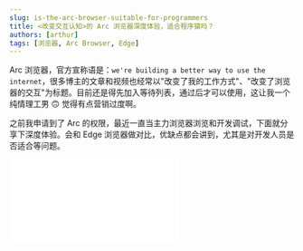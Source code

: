 ```yaml
---
slug: is-the-arc-browser-suitable-for-programmers
title: <改变交互认知>的 Arc 浏览器深度体验，适合程序猿吗？
authors: [arthur]
tags: [浏览器, Arc Browser, Edge]
---
```


Arc 浏览器，官方宣称语是：`we're building a better way to use the internet`，很多博主的文章和视频也经常以"改变了我的工作方式"、"改变了浏览器的交互"为标题。目前还是得先加入等待列表，通过后才可以使用，这让我一个纯情理工男 🙃 觉得有点营销过度啊。

之前我申请到了 Arc 的权限，最近一直当主力浏览器浏览和开发调试，下面就分享下深度体验。会和 Edge 浏览器做对比，优缺点都会讲到，尤其是对开发人员是否适合等问题。

<div style={{
  position: 'relative',
  width: '100%',
  paddingBottom: '56.25%',
  height: 0,
  overflow: 'hidden',
}}>
  <iframe
    src="//player.bilibili.com/player.html?isOutside=true&aid=528263632&bvid=BV1QM411g7fu&cid=1120646635&p=1&autoplay=0"
    scrolling="no"
    frameBorder="no"
    allowFullScreen
    style={{
      position: 'absolute',
      top: 0,
      left: 0,
      width: '100%',
      height: '100%',
    }}
  />
</div>

## 安装

<!-- truncate -->

![](https://cos.codec.wang/arc-browser-cover.jpg)

目前只支持 MacOS/IOS 设备：前往[官网](https://thebrowser.company/)填写邮箱后进入候补列表，之后等待通知就行。也可以通过邀请链接获取访问权限，已申请通过的会有 5 个赠送名额（有需要的可以 [EMail](mailto:codecwang42@gmail.com)）。

第一次打开先进行简单的配置，比如登录、从其他浏览器导入数据、设置主题等，**Arc 浏览器必须登录才能使用**。y1s1，这这好看是真滴好看，操作也很流畅。

![](https://cos.codec.wang/arc-browser-setup.jpg)

## 界面和交互

![](https://cos.codec.wang/arc-browser-main-ui.jpg)

整体主界面如上图。右侧是网页内容区域，被 Arc 主体边框包裹，浏览器其他元素基本都在左边侧边栏。侧边栏可以调整大小、隐藏和显示（⌘ + S），从上到下依次是：

- 地址栏
- Favorites
- Pinned tabs
- Today tabs
- 快捷操作栏（媒体中心 - 空间 - New）

这里有几个 Arc 的新概念，其实或多或少在其他浏览器里见过，比如垂直标签页和标签页分组，Edge 浏览器都有。刚好今天更新 Windows Edge，我靠，网页内容区域也变成了圆角矩形，啊这...

![](https://cos.codec.wang/arc-browser-edge-round-corner.jpg)

### 空间 Space

Arc 的管理核心是空间 Space，在快捷操作栏中间的三个图标就是我创建的三个空间：开发、日常和创作。左右滑动可以切换空间，滑至最左侧就可以看到所有空间：

![](https://cos.codec.wang/arc-browser-workspaces.gif)

空间可以自定义图标/名称/深浅渐变主题等，每个空间可以有不同的主题，切换很丝滑：

![](https://cos.codec.wang/arc-browser-customize-space.jpg)

空间可以指定 Profile，**Profile 拥有独立的历史记录、密钥信息、浏览器插件等**，这个对工作/个人分开的场景非常实用。大家如果用过 VSCode Profile 的话，两者很类似。另外 **Arc 对快捷键支持非常好**，很多操作都会直接或间接将快捷指令显示在旁边，如果熟练掌握的话效率会很高。

![](https://cos.codec.wang/arc-browser-workspace-profile.jpg)

### 收藏 Favorites

Arc 的 Favorites 会以图标固定显示在地址栏下方，它不属于空间，所以空间切换时它不会变。其实 这个收藏并不像传统浏览器的收藏，更像是固定几个极其常用的网页。个人推荐保持一行，不然占用空间太大，比如我固定了四个：Google、ChatGPT、Phind AI 搜索、YouTube。

![](https://cos.codec.wang/arc-browser-favorites.jpg)

### 标签 Tabs

Tabs 归属于空间，空间切换时它也会跟着切换。Tabs 分为上面的 Pinned tabs 和下面的 Today tabs。

- Pinned tabs：类似传统浏览器的收藏夹，可以分目录/子目录管理，不会随时间清除掉
- Today tabs：日常浏览打开的标签页。标签页不活动的话，**Arc 默认会每 12 小时清除掉**，这个时间可以自行设置。Arc 管这一操作叫归档，归档后想要查看或恢复的话，可以滑至最左侧，其实它就是历史记录

![](https://cos.codec.wang/arc-browser-tabs.jpg)

这里有个挺有意思的功能，打开目录选项，按下 option(⌥) 键可以将链接复制为 Markdown 格式：

![](https://cos.codec.wang/arc-browser-copy-as-markdown.jpg)

Arc 对拖拽支持也很好，可以将 tab 在 Favorites、Pinned 和 Today 间任意拖动转换。

### 控制中心 New Tab

当点击地址栏或者按下 ⌘ + T 都会打开 Command bar，在这里不仅可以直接搜索内容，还可以调用 Arc、网络上的各种指令等，很强大。下面是我常用到的几个场景：

![](https://cos.codec.wang/arc-browser-new-tab-control-center.jpg)

- 搜索并跳转任意 tabs
- 搜索内容或直接输入 URL
- 触发 Arc 集成的网页快捷指令，比如以`new`、`add`等词开头
- 在特定搜索引擎搜索，比如 bing、baidu 等。当然它是基于 Chromium，所以可以在设置中自定义网站搜索。Arc 在某些场景下也会自动识别并询问你是否添加，**比如我最常用的是 github 和 npm**：

![](https://cos.codec.wang/arc-browser-search-engine.jpg)

### **分栏 Split**

**Arc 支持左右和上下分栏**，同时只能生效一个。这是个非常实用的功能，我们经常需要两个或多个网页对照，之前需要把标签页拖出来一个新窗口，分栏就不用了。我试了下最多分 4 栏（不确定是否跟屏幕尺寸有关），但绰绰有余了，多了显示也拥挤（毕竟我不是时间管理大师 🙃）。

![](https://cos.codec.wang/arc-browser-split-view.jpg)

每一栏都可以调整大小或者点击右上角分栏选项弹出。有多种分栏方式：

1. **拖动任意 tab 到内容区进行分栏**，这个操作是最自然最常用的
2. 鼠标浮动到浏览器右上角，然后点击分栏按钮
3. 使用快捷键 ^ + ↑ + =
4. 打开控制中心，输入关键字 add 或 split

**Arc 可以将分栏后的标签组当作正常标签直接拖到 Pinned 区域，下次直接打开**，很强 👍。比如我把前面 GPT 相关的三个网页改名叫 GPT 对比，并且改了个图标：

![](https://cos.codec.wang/arc-browser-split-tabs-pinned.jpg)

### **预览和 Little Arc**

这个是我经常用到也是用的最舒服的一个功能。如果大家用过 MacOS 的按空格预览功能，就知道很多时候我们只想预览文件，并不想打开它。同理，对别人分享过来的链接或者网页上的链接，我们大概率只是想预览下，并不想让它成为一个 tab。成为 tab 意味着你需要手动关闭它，浏览器开一堆标签页的痛苦应该很多人都有吧 🙃。

比如我点击我的笔记或微信里的链接，它并不会在浏览器开一个页签打开，而是像下面这样打开一个 Little 版。如果想继续浏览，可以点击右上角在特定的工作空间打开，如果不想叉掉即可。

![](https://cos.codec.wang/arc-browser-little-arc.jpg)

**如果将网页固定到 Arc 的 Favorites 和 Pinned tabs，那么打开网页链接就会自动先预览**，这对我来我非常实用。比如在 Google 搜索内容就可以随时打开预览：

![](https://cos.codec.wang/arc-browser-preview.gif)

### **后退关闭页签**

大部分时候我们打开的页签都是从另一个网站过来的，比如查资料时在搜索引擎上搜索，然后打开了很多页签，然后在每个页签里面又跳转，举例：

```
Google -> A tab
Google -> A tab -> A tab inner jump -> C tab
Google -> B tab
...
```

传统浏览器在新开的页签上点击后退最多只能回到一开始的地方，即 A/B tab 内点击后退最多后退到 A/B tab 本身。而 Arc 创新性地更进了一步，**如果在后退到 A/B tab 本身后再点击一次后退，它会关闭当前 tab 返回源头，也就是 Google 页面**。这个对我来说很实用，因为大大程度减少了新开的无用 tab，不用手动去关闭它。

### **Boost**

点击快捷操作栏的 +，会有一个 New Boost 的选项，可以理解为提取网页或给网页注入 JS 脚本或 CSS 样式表，达到修改网页的目的，类似[油猴脚本](https://www.tampermonkey.net/index.php?browser=chrome&locale=zh)。官方也有脚本库供大家使用：https://arcboosts.com/boosts

![](https://cos.codec.wang/arc-browser-boost.jpg)

比如这里我使用一个[YouTube 自适应 Arc 主题的脚本](https://arcboosts.com/boosts/122/arcify-youtube)。复制脚本内容，新建一个 Inject 脚本，然后指定 YouTube 的网站地址即可。现在切换空间时，YouTube 的主题也会跟着变。如果想移除的话，它跟扩展在一个地方：

![](https://cos.codec.wang/arc-browser-boost-sample.jpg)

### Easel & Note

Easel 是 Arc 自带的类似白板的功能，Note 是笔记功能，使用和协同都只限 Arc 浏览器。我其实比较反感浏览器加这些非本职工作的功能，就像 Edge 浏览器老是加一些自以为很好但用户反馈很差的功能，也算是微软产品一贯作风了。另外这两个功能我都有更好更通用的工具，笔记我用的是[Notion](https://www.notion.so/)，白板用的[Miro](https://miro.com/)，所以就没咋使用。

![](https://cos.codec.wang/arc-browser-easel.jpg)

可以点击快捷栏的加号或者控制中心就可以新建一个 Easel/Note，同样滑动到最左侧可以看到所有的 Easels & Notes。

![](https://cos.codec.wang/arc-browser-note.jpg)

### 截图

鼠标浮动到地址栏会有个截图按钮，也可以按快捷键截图，但这些都很普通，没什么好讲的。Arc 有个更快捷的方式，任何时候，**只要按住 ⌘ + ↑ 然后在网页中拖动鼠标就可以截图**，虽然我是用的是系统级的 iShot 截图。截图可以选择保存/编辑等常规操作。

这里有个有趣的点，如果将截图存到 Arc 自带的 Easel 中，那么这个图是”活“的，简单来说就是保留了原始的网页 link 信息：

![](https://cos.codec.wang/arc-browser-screenshot.jpg)

## 对开发人员

对前端开发人员，浏览器除了日常浏览外，还会用于调试，用到的功能主要是浏览器插件、开发者工具。Arc 有个插件快捷入口，在浏览器右上角也就是分栏按钮的下面。前面提到 Arc 是基于 Chromium，所以插件商店也是 chrome web store，开发者工具也是 Chrome DevTools。除一些特定插件外都通用，比如我最近常用的 React 调试工具和 Accessibility 检查插件：

![](https://cos.codec.wang/arc-browser-plugins.jpg)

开启网页服务时，比如 localhost:3000，**Arc 会在页面的最上方显示一个调试条，包含当前 url 和很多快捷指令**，这个功能虽小，但却很人性化。

![](https://cos.codec.wang/arc-browser-dev-bar.jpg)

从插件和开发者工具角度来看 Arc 其实跟 Chrome/Edge 没有差别。

## 资源占用

以下是我的测试基准：

```
Device: Mac
RAM: 16 GB
System: macOS Ventura 13.3.1
Arc version: 0.100.0
Edge version: 112.0.1722.58
场景1：同时打开 10 个标签页，查看资源占用
场景2：进行常见的浏览、笔记编辑、观看视频等操作，查看资源占用
```

将 CPU 和内存的占用过程录制视频，截取后取平均值。测试不是很严谨，仅供参考哈：Arc 和 Edge 的内存占用差不多，Edge 甚至要高出 Arc。当播放视频时两者都会变高，Arc 的幅度要高于 Edge。而 CPU 占用 Arc 比 Edge 通常情况高出 2%，播放视频大概高 4 ～ 6% 左右。下面是部分截图：

![](https://cos.codec.wang/arc-browser-cpu-ram.jpg)

## 是否选择？

从功能层面，不论对普通人还是对前端开发人员 Arc 没有任何问题，甚至 Arc 提供的很多小功能非常实用。其实从各种反馈来看，真正有争议的主要是下面三点，我谈谈个人看法：

1. 垂直标签且无法修改成水平标签

垂直标签或者说侧边栏的缺点显而易见，就是占用了太多的空间，尤其是在屏幕小的设备，比如笔记本上，网页内容会显的很局促。Edge 浏览器还好，因为 Edge 开启垂直标签页并且将标签页收缩后，会在侧边留有网页图标，还是比较容易识别的。Arc 就很干脆，隐藏侧边栏后就啥都没了，只有网页内容。

还有就是很多人并不习惯垂直标签，这点对我来说还行，个人感觉垂直标签更高效页更符合交互习惯。

![](https://cos.codec.wang/arc-browser-vertical-tabs.jpg)

2. 资源占用很高

就我目前的测试来看，Arc 确实会比 Edge 高一点但并不明显。由于手头没有更多的测试资源，也没找到比较全的 benchmark，后续有数据我会更新在这里。

3. 花里胡哨

这点对我来说完全是优点，在使用的这段时间里，它的 UI 美观，动画和交互自然且流畅。如果在相同功能且性能牺牲不大的情况下，我肯定会选择颜值高的。不过 Arc 自带的笔记和白板对我是减分项。

总结：已经很久没有让我眼前一亮或者用着很舒服的软件产品了。我目前用了一个月，Arc 基本没遇到让我糟心的点，反而是不断会发现一些小功让我会心一笑。虽然 Arc 并没有营销说的那么夸张，但它就像一个牛逼的设计师主导开发的产品，完全能在如今的浏览器市场上脱颖而出，即使不适合所有人，但我依然很喜欢。不过目前它的 IOS 移动端做的确实很差，对于有数据同步和移动端需求的用户并不友好。**所以如果你能习惯垂直标签且在大屏设备上使用，那我是强烈推荐去体验的，否则依然首推 Edge。**
